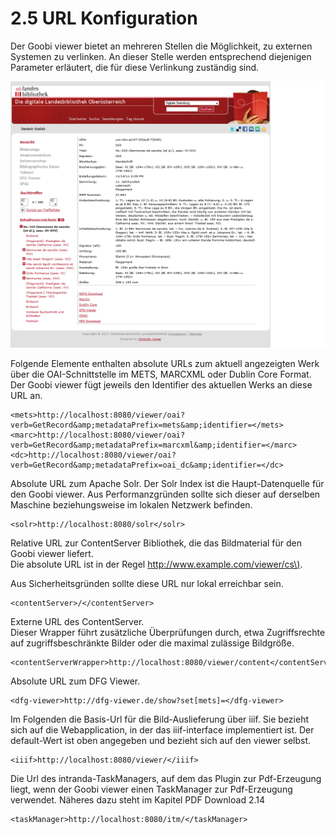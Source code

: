 # 2.5 URL Konfiguration

Der Goobi viewer bietet an mehreren Stellen die Möglichkeit, zu externen Systemen zu verlinken. An dieser Stelle werden entsprechend diejenigen Parameter erläutert, die für diese Verlinkung zuständig sind.

![](../.gitbook/assets/url-konfig.png)

Folgende Elemente enthalten absolute URLs zum aktuell angezeigten Werk über die OAI-Schnittstelle im METS, MARCXML oder Dublin Core Format. Der Goobi viewer fügt jeweils den Identifier des aktuellen Werks an diese URL an.

```markup
<mets>http://localhost:8080/viewer/oai?verb=GetRecord&amp;metadataPrefix=mets&amp;identifier=</mets>
<marc>http://localhost:8080/viewer/oai?verb=GetRecord&amp;metadataPrefix=marcxml&amp;identifier=</marc>
<dc>http://localhost:8080/viewer/oai?verb=GetRecord&amp;metadataPrefix=oai_dc&amp;identifier=</dc>
```



Absolute URL zum Apache Solr. Der Solr Index ist die Haupt-Datenquelle für den Goobi viewer. Aus Performanzgründen sollte sich dieser auf derselben Maschine beziehungsweise im lokalen Netzwerk befinden.

```markup
<solr>http://localhost:8080/solr</solr>
```



Relative URL zur ContentServer Bibliothek, die das Bildmaterial für den Goobi viewer liefert.  
Die absolute URL ist in der Regel [http://www.example.com/viewer/cs\)](http://www.example.com/viewer/cs%29#).

Aus Sicherheitsgründen sollte diese URL nur lokal erreichbar sein.

```markup
<contentServer>/</contentServer>
```



Externe URL des ContentServer.  
Dieser Wrapper führt zusätzliche Überprüfungen durch, etwa Zugriffsrechte auf zugriffsbeschränkte Bilder oder die maximal zulässige Bildgröße.

```markup
<contentServerWrapper>http://localhost:8080/viewer/content</contentServerWrapper>
```



Absolute URL zum DFG Viewer.

```markup
<dfg-viewer>http://dfg-viewer.de/show?set[mets]=</dfg-viewer>
```



Im Folgenden die Basis-Url für die Bild-Auslieferung über iiif. Sie bezieht sich auf die Webapplication, in der das iiif-interface implementiert ist. Der default-Wert ist oben angegeben und bezieht sich auf den viewer selbst.

```markup
<iiif>http://localhost:8080/viewer/</iiif>
```



Die Url des intranda-TaskManagers, auf dem das Plugin zur Pdf-Erzeugung liegt, wenn der Goobi viewer einen TaskManager zur Pdf-Erzeugung verwendet. Näheres dazu steht im Kapitel PDF Download 2.14

```markup
<taskManager>http://localhost:8080/itm/</taskManager>
```

